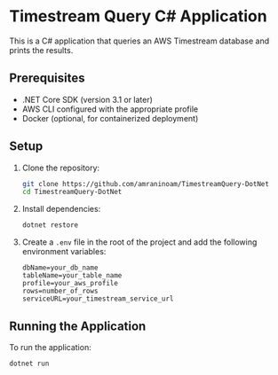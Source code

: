 ﻿# Timestream Query C# Application

This is a C# application that queries an AWS Timestream database and prints the results.

## Prerequisites

- .NET Core SDK (version 3.1 or later)
- AWS CLI configured with the appropriate profile
- Docker (optional, for containerized deployment)

## Setup

1. Clone the repository:

    ```sh
    git clone https://github.com/amraninoam/TimestreamQuery-DotNet
    cd TimestreamQuery-DotNet
    ```

2. Install dependencies:

    ```sh
    dotnet restore
    ```

3. Create a `.env` file in the root of the project and add the following environment variables:

    ```plaintext
    dbName=your_db_name
    tableName=your_table_name
    profile=your_aws_profile
    rows=number_of_rows
    serviceURL=your_timestream_service_url
    ```

## Running the Application

To run the application:

```sh
dotnet run
